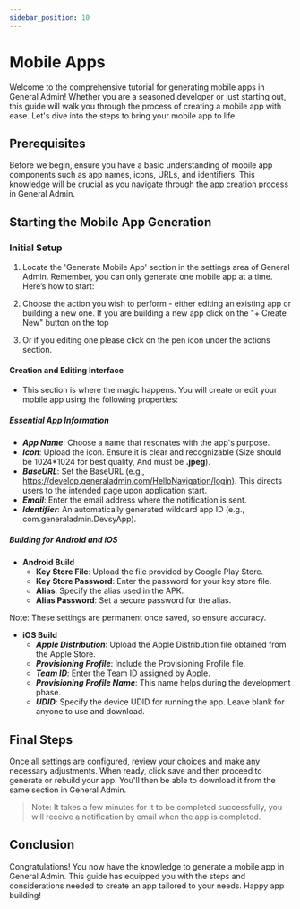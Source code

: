 ```yaml
---
sidebar_position: 10
---
```

# Mobile Apps

Welcome to the comprehensive tutorial for generating mobile apps in General Admin! Whether you are a seasoned developer or just starting out, this guide will walk you through the process of creating a mobile app with ease. Let's dive into the steps to bring your mobile app to life.

## Prerequisites

Before we begin, ensure you have a basic understanding of mobile app components such as app names, icons, URLs, and identifiers. This knowledge will be crucial as you navigate through the app creation process in General Admin.

## Starting the Mobile App Generation

### Initial Setup

1. Locate the 'Generate Mobile App' section in the settings area of General Admin. Remember, you can only generate one mobile app at a time. Here’s how to start:

2. Choose the action you wish to perform - either editing an existing app or building a new one. If you are building a new app click on the "+ Create New" button on the top

3. Or if you editing one please click on the pen icon under the actions section.

#### Creation and Editing Interface

- This section is where the magic happens. You will create or edit your mobile app using the following properties:

##### Essential App Information

- ***App Name***: Choose a name that resonates with the app's purpose.
- ***Icon***: Upload the icon. Ensure it is clear and recognizable (Size should be 1024*1024 for best quality, And must be **.jpeg**).
- ***BaseURL***: Set the BaseURL (e.g., <https://develop.generaladmin.com/HelloNavigation/login>). This directs users to the intended page upon application start.
- ***Email***: Enter the email address where the notification is sent.
- ***Identifier***: An automatically generated wildcard app ID (e.g., com.generaladmin.DevsyApp).

##### Building for Android and iOS

- **Android Build**
  - **Key Store File**: Upload the file provided by Google Play Store.
  - **Key Store Password**: Enter the password for your key store file.
  - **Alias**: Specify the alias used in the APK.
  - **Alias Password**: Set a secure password for the alias.

Note: These settings are permanent once saved, so ensure accuracy.

- **iOS Build**
  - ***Apple Distribution***: Upload the Apple Distribution file obtained from the Apple Store.
  - ***Provisioning Profile***: Include the Provisioning Profile file.
  - ***Team ID***: Enter the Team ID assigned by Apple.
  - ***Provisioning Profile Name***: This name helps during the development phase.
  - ***UDID***: Specify the device UDID for running the app. Leave blank for anyone to use and download.

## Final Steps

Once all settings are configured, review your choices and make any necessary adjustments. When ready, click save and then proceed to generate or rebuild your app. You'll then be able to download it from the same section in General Admin.

> Note: It takes a few minutes for it to be completed successfully, you will receive a notification by email when the app is completed.

## Conclusion

Congratulations! You now have the knowledge to generate a mobile app in General Admin. This guide has equipped you with the steps and considerations needed to create an app tailored to your needs. Happy app building!
